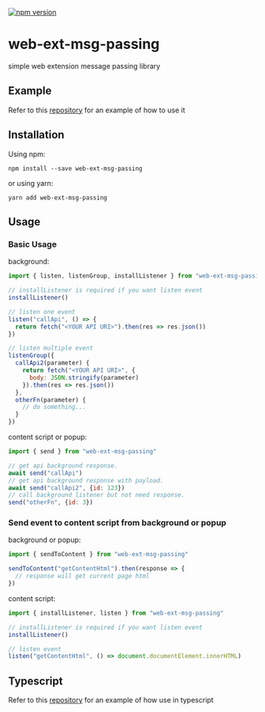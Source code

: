[![npm version](https://img.shields.io/npm/v/web-ext-msg-passing?color=g)](https://www.npmjs.com/package/web-ext-msg-passing)

# web-ext-msg-passing

simple web extension message passing library

## Example

Refer to this [repository](https://github.com/ckaznable/web-ext-msg-passing-example) for an example of how to use it

## Installation

Using npm:

```shell
npm install --save web-ext-msg-passing
```

or using yarn:

```shell
yarn add web-ext-msg-passing
```

## Usage

### Basic Usage

background:
```javascript
import { listen, listenGroup, installListener } from "web-ext-msg-passing"

// installListener is required if you want listen event
installListener()

// listen one event
listen("callApi", () => {
  return fetch("<YOUR API URI>").then(res => res.json())
})

// listen multiple event
listenGroup({
  callApi2(parameter) {
    return fetch("<YOUR API URI>", {
      body: JSON.stringify(parameter)
    }).then(res => res.json())
  },
  otherFn(parameter) {
    // do something...
  }
})
```

content script or popup:
```javascript
import { send } from "web-ext-msg-passing"

// get api background response.
await send("callApi")
// get api background response with payload.
await send("callApi2", {id: 123})
// call background listener but not need response.
send("otherFn", {id: 3})
```

### Send event to content script from background or popup

background or popup:
```javascript
import { sendToContent } from "web-ext-msg-passing"

sendToContent("getContentHtml").then(response => {
  // response will get current page html
})
```

content script:
```javascript
import { installListener, listen } from "web-ext-msg-passing"

// installListener is required if you want listen event
installListener()

// listen event
listen("getContentHtml", () => document.documentElement.innerHTML)
```

## Typescript

Refer to this [repository](https://github.com/ckaznable/web-ext-msg-passing-example/tree/main/src/typescript) for an example of how use in typescript
